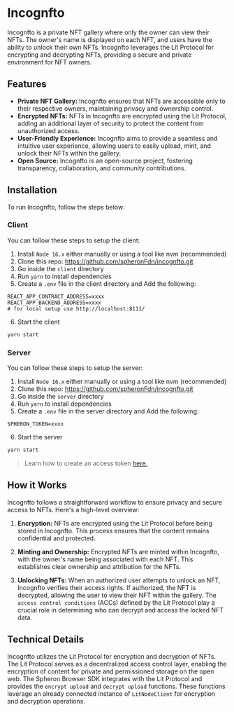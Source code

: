 # Incognfto
Incognfto is a private NFT gallery where only the owner can view their NFTs. 
The owner's name is displayed on each NFT, and users have the ability to unlock their own NFTs. 
Incognfto leverages the Lit Protocol for encrypting and decrypting NFTs, providing a secure and private environment for NFT owners.

## Features
- **Private NFT Gallery:** Incognfto ensures that NFTs are accessible only to their respective owners, maintaining privacy and ownership control.
- **Encrypted NFTs:** NFTs in Incognfto are encrypted using the Lit Protocol, adding an additional layer of security to protect the content from unauthorized access.
- **User-Friendly Experience:** Incognfto aims to provide a seamless and intuitive user experience, allowing users to easily upload, mint, and unlock their NFTs within the gallery.
- **Open Source:** Incognfto is an open-source project, fostering transparency, collaboration, and community contributions.

## Installation
To run Incognfto, follow the steps below:

### Client
You can follow these steps to setup the client:
1. Install `Node 16.x` either manually or using a tool like nvm (recommended)
2. Clone this repo: https://github.com/spheronFdn/incognfto.git
3. Go inside the `client` directory
4. Run `yarn` to install dependencies
5. Create a `.env` file in the client directory and Add the following:
  ```
  REACT_APP_CONTRACT_ADDRESS=xxxx
  REACT_APP_BACKEND_ADDRESS=xxxx
  # for local setup use http://localhost:8111/
  ```
6. Start the client
  ```sh
  yarn start
  ```

### Server
You can follow these steps to setup the server:

1. Install `Node 16.x` either manually or using a tool like nvm (recommended)
2. Clone this repo: https://github.com/spheronFdn/incognfto.git
3. Go inside the `server` directory
4. Run `yarn` to install dependencies
5. Create a `.env` file in the server directory and Add the following:
  ```
  SPHERON_TOKEN=xxxx
  ```
6. Start the server
  ```sh
  yarn start
  ```
> Learn how to create an access token [here.](https://docs.spheron.network/rest-api/#creating-an-access-token)

## How it Works
Incognfto follows a straightforward workflow to ensure privacy and secure access to NFTs. Here's a high-level overview:

1. **Encryption:** NFTs are encrypted using the Lit Protocol before being stored in Incognfto. This process ensures that the content remains confidential and protected.

2. **Minting and Ownership:** Encrypted NFTs are minted within Incognfto, with the owner's name being associated with each NFT. This establishes clear ownership and attribution for the NFTs.

3. **Unlocking NFTs:** When an authorized user attempts to unlock an NFT, Incognfto verifies their access rights. If authorized, the NFT is decrypted, allowing the user to view their NFT within the gallery. The `access control conditions` (ACCs) defined by the Lit Protocol play a crucial role in determining who can decrypt and access the locked NFT data.

## Technical Details
Incognfto utilizes the Lit Protocol for encryption and decryption of NFTs. 
The Lit Protocol serves as a decentralized access control layer, enabling the encryption of content for private and permissioned storage on the open web. 
The Spheron Browser SDK integrates with the Lit Protocol and provides the `encrypt upload` and `decrypt upload` functions. 
These functions leverage an already connected instance of `LitNodeClient` for encryption and decryption operations.

